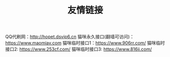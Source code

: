 ﻿---
title: "友情链接"
data: 2019-01-26
categories: R
---

QQ代刷网：<http://hopet.dsvip6.cn>
猫咪永久接口(翻墙可访问)：<https://www.maomiav.com>
猫咪临时接口1：<https://www.906rr.com/>
猫咪临时接口2: <https://www.253cf.com/>
猫咪临时接口3: <https://www.816ii.com/>
